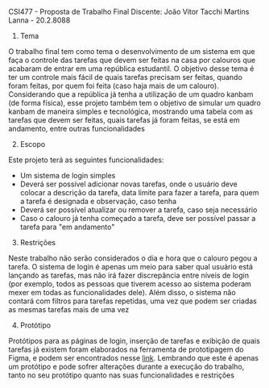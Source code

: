 CSI477 - Proposta de Trabalho Final
Discente: João Vitor Tacchi Martins Lanna - 20.2.8088

1. Tema
<p>O trabalho final tem como tema o desenvolvimento de um sistema em que faça o controle das tarefas que devem ser feitas na casa por calouros que acabaram de entrar em uma república estudantil. O objetivo desse tema é ter um controle mais fácil de quais tarefas precisam ser feitas, quando foram feitas, por quem foi feita (caso haja mais de um calouro). Considerando que a república já tenha a utilização de um quadro kanbam (de forma física), esse projeto também tem o objetivo de simular um quadro kanbam de maneira simples e tecnológica, mostrando uma tabela com as tarefas que devem ser feitas, quais tarefas já foram feitas, se está em andamento, entre outras funcionalidades</p>

2. Escopo
<p>Este projeto terá as seguintes funcionalidades:</p>

<ul>
  <li>Um sistema de login simples</li> 
  <li>Deverá ser possível adicionar novas tarefas, onde o usuário deve colocar a descrição da tarefa, data limite para fazer a tarefa, para quem a tarefa é designada e observação, caso tenha</li>
  <li>Deverá ser possível atualizar ou remover a tarefa, caso seja necessário</li>
  <li>Caso o calouro já tenha começado a tarefa, deve ser possível passar a tarefa para "em andamento"</li>
</ul>

3. Restrições
<p>Neste trabalho não serão considerados o dia e hora que o calouro pegou a tarefa. O sistema de login é apenas um meio para saber qual usuário está lançando as tarefas, mas não irá fazer discrepância entre níveis de login (por exemplo, todos as pessoas que tiverem acesso ao sistema poderam mexer em todas as funcionalidades dele). Além disso, o sistema não contará com filtros para tarefas repetidas, uma vez que podem ser criadas as mesmas tarefas mais de uma vez</p> 

4. Protótipo
<p>Protótipos para as páginas de login, inserção de tarefas e exibição de quais tarefas já existem foram elaborados na ferramenta de prototipagem do Figma, e podem ser encontrados nesse <a href='https://www.figma.com/design/zgKlS0zqUujgVEA5yQfaZs/Sistemas-web?node-id=0-1&t=aOKnUUY9OoR75d7Z-1'>link</a>. Lembrando que este é apenas um protótipo e pode sofrer alterações durante a execução do trabalho, tanto no seu protótipo quanto nas suas funcionalidades e restrições</p>
